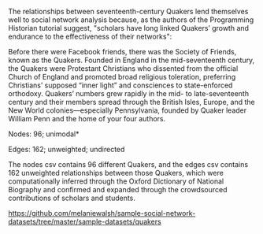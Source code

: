 The relationships between seventeenth-century Quakers lend themselves well to social network analysis because, as the authors of the Programming Historian tutorial suggest, "scholars have long linked Quakers’ growth and endurance to the effectiveness of their networks":

Before there were Facebook friends, there was the Society of Friends, known as the Quakers. Founded in England in the mid-seventeenth century, the Quakers were Protestant Christians who dissented from the official Church of England and promoted broad religious toleration, preferring Christians’ supposed “inner light” and consciences to state-enforced orthodoxy. Quakers’ numbers grew rapidly in the mid- to late-seventeenth century and their members spread through the British Isles, Europe, and the New World colonies—especially Pennsylvania, founded by Quaker leader William Penn and the home of your four authors.

Nodes: 96; unimodal*

Edges: 162; unweighted; undirected

The nodes csv contains 96 different Quakers, and the edges csv contains 162 unweighted relationships between those Quakers, which were computationally inferred through the Oxford Dictionary of National Biography and confirmed and expanded through the crowdsourced contributions of scholars and students.

https://github.com/melaniewalsh/sample-social-network-datasets/tree/master/sample-datasets/quakers
